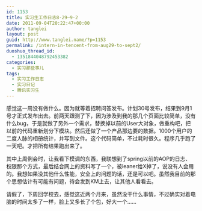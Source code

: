 ```yaml
---
id: 1153
title: 实习生工作日志8-29—9-2
date: 2011-09-04T20:22:47+00:00
author: tanglei
layout: post
guid: http://www.tanglei.name/?p=1153
permalink: /intern-in-tencent-from-aug29-to-sept2/
duoshuo_thread_id:
  - 1351844048792453382
categories:
  - 实习那些事儿
tags:
  - 实习工作日志
  - 实习日记
  - 腾讯实习生
---
```

感觉这一周没有做什么。因为就等着招聘问答发布。计划30号发布，结果到9月1号才正式发布出去。前两天跟测了下，因为涉及到我的那几个页面比较简单，没有什么bug，于是就做了另外一个需求，替换掉以前的User大对象，做重构吧，把以前的代码重新划分下模块。然后还做了一个产品那边要的数据。1000个用户的二度人脉的相册统计，并写到文件。这个代码简单，不过耗时很久。程序几乎跑了一天吧。才把所有结果跑出来了。

其中上周例会时，让我看下模调的东西，我联想到了spring以前的AOP的日志、权限那个方式，最后结合网上的资料写了一个，被leaner给X掉了，说没有人会用的。我想如果没其他什么性能，安全上的问题的话，还是可以吧。虽然我目前的那个思想估计有可能有问题，待会发到KM上去，让其他人看看去。

请假了，下周回学校去，感觉这近两个月来，虽然没干什么事情，不过确实对着电脑的时间太多了一样，脸上又多长了个包，好大一个……